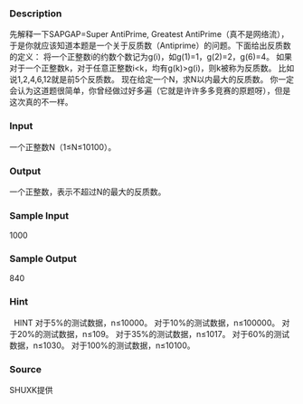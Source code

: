 
### Description
先解释一下SAPGAP=Super AntiPrime, Greatest AntiPrime（真不是网络流），于是你就应该知道本题是一个关于反质数（Antiprime）的问题。下面给出反质数的定义：
将一个正整数i的约数个数记为g(i)，如g(1)=1，g(2)=2，g(6)=4。
如果对于一个正整数k，对于任意正整数i<k，均有g(k)>g(i)，则k被称为反质数。
比如说1,2,4,6,12就是前5个反质数。
现在给定一个N，求N以内最大的反质数。
你一定会认为这道题很简单，你曾经做过好多遍（它就是许许多多竞赛的原题呀），但是这次真的不一样。
 
### Input
一个正整数N（1≤N≤10100）。
 
### Output
一个正整数，表示不超过N的最大的反质数。
 
### Sample Input
1000


### Sample Output
840

### Hint
 
HINT
对于5%的测试数据，n≤10000。
对于10%的测试数据，n≤100000。
对于20%的测试数据，n≤109。
对于35%的测试数据，n≤1017。
对于60%的测试数据，n≤1030。
对于100%的测试数据，n≤10100。
 
### Source
SHUXK提供

